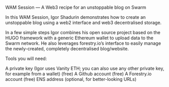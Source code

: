 WAM Session — A Web3 recipe for an unstoppable blog on Swarm

In this WAM Session, Igor Shadurin demonstrates how to create an unstoppable blog using a web2 interface and web3 decentralised storage.

In a few simple steps Igor combines his open source project based on the HUGO framework with a generic Ethereum wallet to upload data to the Swarm network. He also leverages forestry.io’s interface to easily manage the newly-created, completely decentralised blog/website.

Tools you will need:

A private key (Igor uses Vanity ETH; you can also use any other private key, for example from a wallet) (free)
A Github account (free)
A Forestry.io account (free)
ENS address (optional, for better-looking URLs)

